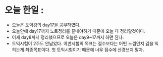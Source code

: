 # 오늘 한일 :
  - 오늘은 토익강의 day17을 공부하였다.
  - 오늘안에 day17까지 노트정리를 끝내야하기 때문에 오늘 다 정리할것이다.
  - 어제 day8까지 정리했으므로 오늘은 day9~17까지 하면 된다.
  - 토익시험이 2주도 안남았다. 이번시험의 목표는 점수보다는 어떤 느낌인지 감을 익히는게 최종목표이다. 첫 토익시험이기 때문에 너무 점수에 신경쓰지 말자.
  
